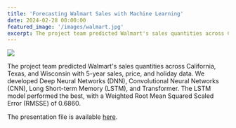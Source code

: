 ```yaml
---
title: 'Forecasting Walmart Sales with Machine Learning'
date: 2024-02-28 00:00:00
featured_image: '/images/walmart.jpg'
excerpt: The project team predicted Walmart's sales quantities across California, Texas, and Wisconsin with 5-year sales, price, and holiday data. We developed Deep Neural Networks (DNN), Convolutional Neural Networks (CNN), Long Short-term Memory (LSTM), and Transformer. The LSTM model performed the best, with a Weighted Root Mean Squared Scaled Error (RMSSE) of 0.6860.
---
```


![](/images/walmart.jpg)

The project team predicted Walmart's sales quantities across California, Texas, and Wisconsin with 5-year sales, price, and holiday data. We developed Deep Neural Networks (DNN), Convolutional Neural Networks (CNN), Long Short-term Memory (LSTM), and Transformer. The LSTM model performed the best, with a Weighted Root Mean Squared Scaled Error (RMSSE) of 0.6860.

The presentation file is available [here](https://drive.google.com/file/d/1qms-hd8JY7gOYkdrW8lMMgIeGm_9cLBa/view?usp=drive_link).

